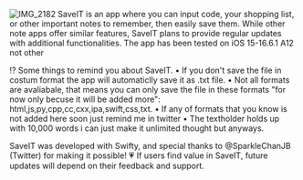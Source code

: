 ![IMG_2182](https://github.com/Samo007Az/SaveIT/assets/111131419/14734820-5eaa-40c8-a751-16c430ad351b)
SaveIT is an app where you can input code, your shopping list, or other important notes to remember, then easily save them. While 
other note apps offer similar features, SaveIT plans to provide regular updates with additional functionalities. The app has been tested on iOS 15-16.6.1 A12 not other 

⁉️ Some things to remind you about SaveIT.
• If you don't save the file in costum format the app will automaticlly save it as .txt file.
• Not all formats are avaliabale, that means you can only save the file in these formats "for now only becuse it will be added more": html,js,py,cpp,cc,cxx,ipa,swift,css,txt.
• If any of formats that you know is not added here soon just remind me in twitter
• The textholder holds up with 10,000 words i can just make it unlimited thought but anyways.

SaveIT was developed with Swifty, and special thanks to @SparkleChanJB (Twitter) for making it possible! 💗 If users find value in SaveIT, future updates will depend on their feedback and support.
